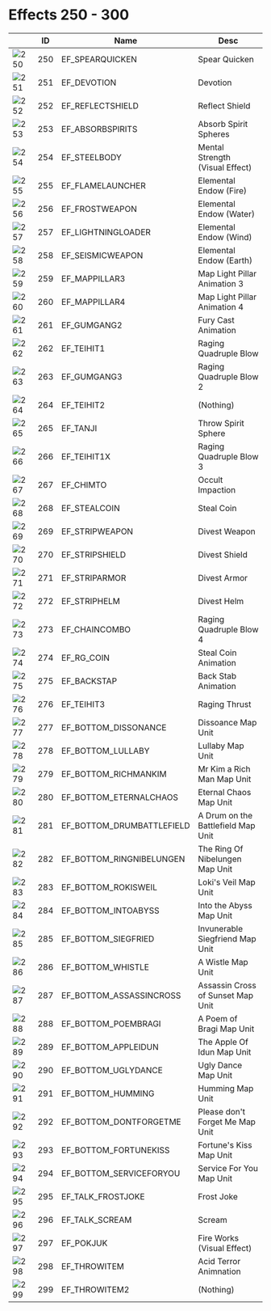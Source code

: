 # Effects 250 - 300

|    | ID | Name | Desc |
|----|----|------|------|
| ![250](250.gif) | 250 | EF_SPEARQUICKEN | Spear Quicken |
| ![251](251.gif) | 251 | EF_DEVOTION | Devotion |
| ![252](252.gif) | 252 | EF_REFLECTSHIELD | Reflect Shield |
| ![253](253.gif) | 253 | EF_ABSORBSPIRITS | Absorb Spirit Spheres |
| ![254](254.gif) | 254 | EF_STEELBODY | Mental Strength (Visual Effect) |
| ![255](255.gif) | 255 | EF_FLAMELAUNCHER | Elemental Endow (Fire) |
| ![256](256.gif) | 256 | EF_FROSTWEAPON | Elemental Endow (Water) |
| ![257](257.gif) | 257 | EF_LIGHTNINGLOADER | Elemental Endow (Wind) |
| ![258](258.gif) | 258 | EF_SEISMICWEAPON | Elemental Endow (Earth) |
| ![259](259.gif) | 259 | EF_MAPPILLAR3 | Map Light Pillar Animation 3 |
| ![260](260.gif) | 260 | EF_MAPPILLAR4 | Map Light Pillar Animation 4 |
| ![261](261.gif) | 261 | EF_GUMGANG2 | Fury Cast Animation |
| ![262](262.gif) | 262 | EF_TEIHIT1 | Raging Quadruple Blow |
| ![263](263.gif) | 263 | EF_GUMGANG3 | Raging Quadruple Blow 2 |
| ![264](264.gif) | 264 | EF_TEIHIT2 | (Nothing) |
| ![265](265.gif) | 265 | EF_TANJI | Throw Spirit Sphere |
| ![266](266.gif) | 266 | EF_TEIHIT1X | Raging Quadruple Blow 3 |
| ![267](267.gif) | 267 | EF_CHIMTO | Occult Impaction |
| ![268](268.gif) | 268 | EF_STEALCOIN | Steal Coin |
| ![269](269.gif) | 269 | EF_STRIPWEAPON | Divest Weapon |
| ![270](270.gif) | 270 | EF_STRIPSHIELD | Divest Shield |
| ![271](271.gif) | 271 | EF_STRIPARMOR | Divest Armor |
| ![272](272.gif) | 272 | EF_STRIPHELM | Divest Helm |
| ![273](273.gif) | 273 | EF_CHAINCOMBO | Raging Quadruple Blow 4 |
| ![274](274.gif) | 274 | EF_RG_COIN | Steal Coin Animation |
| ![275](275.gif) | 275 | EF_BACKSTAP | Back Stab Animation |
| ![276](276.gif) | 276 | EF_TEIHIT3 | Raging Thrust |
| ![277](277.gif) | 277 | EF_BOTTOM_DISSONANCE | Dissoance Map Unit |
| ![278](278.gif) | 278 | EF_BOTTOM_LULLABY | Lullaby Map Unit |
| ![279](279.gif) | 279 | EF_BOTTOM_RICHMANKIM | Mr Kim a Rich Man Map Unit |
| ![280](280.gif) | 280 | EF_BOTTOM_ETERNALCHAOS | Eternal Chaos Map Unit |
| ![281](281.gif) | 281 | EF_BOTTOM_DRUMBATTLEFIELD | A Drum on the Battlefield Map Unit |
| ![282](282.gif) | 282 | EF_BOTTOM_RINGNIBELUNGEN | The Ring Of Nibelungen Map Unit |
| ![283](283.gif) | 283 | EF_BOTTOM_ROKISWEIL | Loki's Veil Map Unit |
| ![284](284.gif) | 284 | EF_BOTTOM_INTOABYSS | Into the Abyss Map Unit |
| ![285](285.gif) | 285 | EF_BOTTOM_SIEGFRIED | Invunerable Siegfriend Map Unit |
| ![286](286.gif) | 286 | EF_BOTTOM_WHISTLE | A Wistle Map Unit |
| ![287](287.gif) | 287 | EF_BOTTOM_ASSASSINCROSS | Assassin Cross of Sunset Map Unit |
| ![288](288.gif) | 288 | EF_BOTTOM_POEMBRAGI | A Poem of Bragi Map Unit |
| ![289](289.gif) | 289 | EF_BOTTOM_APPLEIDUN | The Apple Of Idun Map Unit |
| ![290](290.gif) | 290 | EF_BOTTOM_UGLYDANCE | Ugly Dance Map Unit |
| ![291](291.gif) | 291 | EF_BOTTOM_HUMMING | Humming Map Unit |
| ![292](292.gif) | 292 | EF_BOTTOM_DONTFORGETME | Please don't Forget Me Map Unit |
| ![293](293.gif) | 293 | EF_BOTTOM_FORTUNEKISS | Fortune's Kiss Map Unit |
| ![294](294.gif) | 294 | EF_BOTTOM_SERVICEFORYOU | Service For You Map Unit |
| ![295](295.gif) | 295 | EF_TALK_FROSTJOKE | Frost Joke |
| ![296](296.gif) | 296 | EF_TALK_SCREAM | Scream |
| ![297](297.gif) | 297 | EF_POKJUK | Fire Works (Visual Effect) |
| ![298](298.gif) | 298 | EF_THROWITEM | Acid Terror Animnation |
| ![299](299.gif) | 299 | EF_THROWITEM2 | (Nothing) |

